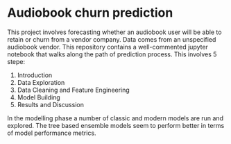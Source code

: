# Audiobook churn prediction

This project involves forecasting whether an audiobook user will be able to retain or churn from a vendor company. Data comes from an unspecified audiobook vendor. This repository contains a well-commented jupyter notebook that walks along the path of prediction process. 
This involves 5 stepe:

1. Introduction
2. Data Exploration
3. Data Cleaning and Feature Engineering
4. Model Building
5. Results and Discussion

In the modelling phase a number of classic and modern models are run and explored. The tree based ensemble models seem to perform better in terms of model performance metrics. 
